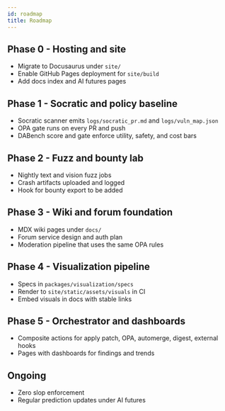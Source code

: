 ```yaml
---
id: roadmap
title: Roadmap
---
```


## Phase 0 - Hosting and site
- Migrate to Docusaurus under `site/`
- Enable GitHub Pages deployment for `site/build`
- Add docs index and AI futures pages

## Phase 1 - Socratic and policy baseline
- Socratic scanner emits `logs/socratic_pr.md` and `logs/vuln_map.json`
- OPA gate runs on every PR and push
- DABench score and gate enforce utility, safety, and cost bars

## Phase 2 - Fuzz and bounty lab
- Nightly text and vision fuzz jobs
- Crash artifacts uploaded and logged
- Hook for bounty export to be added

## Phase 3 - Wiki and forum foundation
- MDX wiki pages under `docs/`
- Forum service design and auth plan
- Moderation pipeline that uses the same OPA rules

## Phase 4 - Visualization pipeline
- Specs in `packages/visualization/specs`
- Render to `site/static/assets/visuals` in CI
- Embed visuals in docs with stable links

## Phase 5 - Orchestrator and dashboards
- Composite actions for apply patch, OPA, automerge, digest, external hooks
- Pages with dashboards for findings and trends

## Ongoing
- Zero slop enforcement
- Regular prediction updates under AI futures